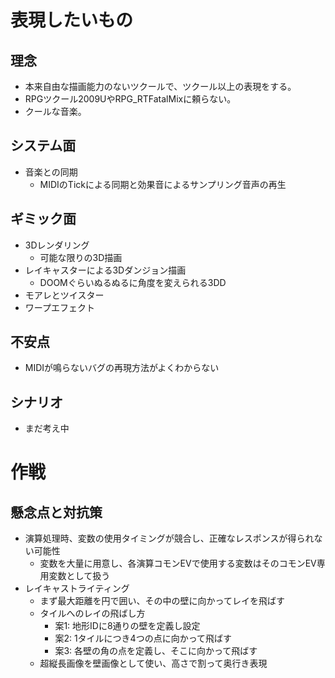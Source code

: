 # 表現したいもの
## 理念
- 本来自由な描画能力のないツクールで、ツクール以上の表現をする。
- RPGツクール2009UやRPG_RTFatalMixに頼らない。
- クールな音楽。
## システム面
- 音楽との同期
  - MIDIのTickによる同期と効果音によるサンプリング音声の再生
## ギミック面
- 3Dレンダリング
  - 可能な限りの3D描画
- レイキャスターによる3Dダンジョン描画
  - DOOMぐらいぬるぬるに角度を変えられる3DD
- モアレとツイスター
- ワープエフェクト
## 不安点
- MIDIが鳴らないバグの再現方法がよくわからない
## シナリオ
- まだ考え中
# 作戦
## 懸念点と対抗策
- 演算処理時、変数の使用タイミングが競合し、正確なレスポンスが得られない可能性
  - 変数を大量に用意し、各演算コモンEVで使用する変数はそのコモンEV専用変数として扱う
- レイキャストライティング
  - まず最大距離を円で囲い、その中の壁に向かってレイを飛ばす
  - タイルへのレイの飛ばし方
    - 案1: 地形IDに8通りの壁を定義し設定
    - 案2: 1タイルにつき4つの点に向かって飛ばす
    - 案3: 各壁の角の点を定義し、そこに向かって飛ばす
  - 超縦長画像を壁画像として使い、高さで割って奥行き表現
